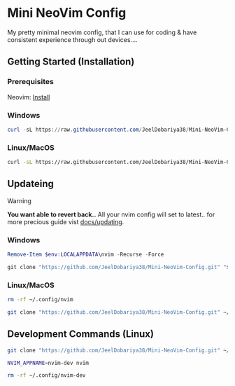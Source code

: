 # Mini NeoVim Config

My pretty minimal neovim config, that I can use for coding & have consistent experience through out devices....

## Getting Started (Installation)

### Prerequisites

Neovim: [Install](https://github.com/neovim/neovim/blob/master/INSTALL.md)

### Windows

```powershell
curl -sL https://raw.githubusercontent.com/JeelDobariya38/Mini-NeoVim-Config/main/scripts/install.ps1 | powershell
```

### Linux/MacOS

```bash
curl -sL https://raw.githubusercontent.com/JeelDobariya38/Mini-NeoVim-Config/main/scripts/install.bash | bash
```

## Updateing

> [!WARNING]
> **You want able to revert back..** All your nvim config will set to latest.. for more precious guide vist [docs/updating](docs/updating.md).

### Windows

```powershell
Remove-Item $env:LOCALAPPDATA\nvim -Recurse -Force

git clone "https://github.com/JeelDobariya38/Mini-NeoVim-Config.git" "$env:LOCALAPPDATA\nvim"
```

### Linux/MacOS

```bash
rm -rf ~/.config/nvim

git clone "https://github.com/JeelDobariya38/Mini-NeoVim-Config.git" ~/.config/nvim
```

## Development Commands (Linux)

```bash
git clone "https://github.com/JeelDobariya38/Mini-NeoVim-Config.git" ~/.config/nvim-dev

NVIM_APPNAME=nvim-dev nvim
```

```bash
rm -rf ~/.config/nvim-dev
```

